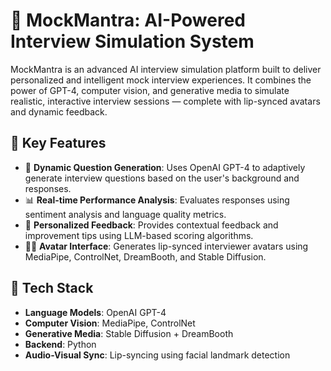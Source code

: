 # 🎤 MockMantra: AI-Powered Interview Simulation System

MockMantra is an advanced AI interview simulation platform built to deliver personalized and intelligent mock interview experiences. It combines the power of GPT-4, computer vision, and generative media to simulate realistic, interactive interview sessions — complete with lip-synced avatars and dynamic feedback.

## 🚀 Key Features

- 💬 **Dynamic Question Generation**: Uses OpenAI GPT-4 to adaptively generate interview questions based on the user's background and responses.
- 📊 **Real-time Performance Analysis**: Evaluates responses using sentiment analysis and language quality metrics.
- 🧠 **Personalized Feedback**: Provides contextual feedback and improvement tips using LLM-based scoring algorithms.
- 🧍‍♂️ **Avatar Interface**: Generates lip-synced interviewer avatars using MediaPipe, ControlNet, DreamBooth, and Stable Diffusion.


## 🧰 Tech Stack

- **Language Models**: OpenAI GPT-4
- **Computer Vision**: MediaPipe, ControlNet
- **Generative Media**: Stable Diffusion + DreamBooth
- **Backend**: Python
- **Audio-Visual Sync**: Lip-syncing using facial landmark detection


